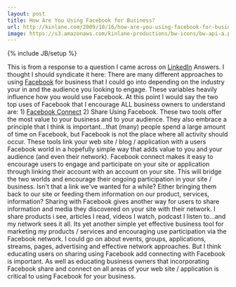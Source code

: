 ```yaml
---
layout: post
title: How Are You Using Facebook for Business?
url: http://kinlane.com/2009/10/16/how-are-you-using-facebook-for-business/
image: https://s3.amazonaws.com/kinlane-productions/bw-icons/bw-api-a.png
---
```

{% include JB/setup %}
<p>
     This is from a response to a question I came across on <a class="zem_slink" title="LinkedIn" rel="homepage" href="http://www.linkedin.com">LinkedIn</a> Answers. I thought I should syndicate it here: There are many different approaches to using <a class="zem_slink" title="Facebook" rel="homepage" href="http://facebook.com">Facebook</a> for business that I could go into depending on the industry your in and the audience you looking to engage. These variables heavily influence how you would use Facebook. At this point I would say the two top uses of Facebook that I encourage ALL business owners to understand are: 1) <a class="zem_slink" title="Facebook Connect" rel="homepage" href="http://developers.facebook.com/connect.php">Facebook Connect</a> 2) Share Using Facebook. These two tools offer the most value to your business and to your audience. They also embrace a principle that I think is important...that (many) people spend a large amount of time on Facebook, but Facebook is not the place where all activity should occur. These tools link your web site / blog / application with a users Facebook world in a hopefully simple way that adds value to you and your audience (and even their network). Facebook connect makes it easy to encourage users to engage and participate on your site or application through linking their account with an account on your site. This will bridge the two worlds and encourage their ongoing participation in your site / business. Isn't that a link we've wanted for a while? Either bringing them back to our site or feeding them information on our product, services, information? Sharing with Facebook gives another way for users to share information and media they discovered on your site with their network. I share products i see, articles I read, videos I watch, podcast I listen to...and my network sees it all. Its yet another simple yet effective business tool for marketing my products / services and encouraging use participation via the Facebook network. I could go on about events, groups, applications, streams, pages, advertising and effective network approaches. But I think educating users on sharing using Facebook add connecting with Facebook is important. As well as educating business owners that incorporating Facebook share and connect on all areas of your web site / application is critical to using Facebook for your business.
</p>